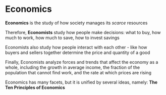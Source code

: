 # Economics

**Economics** is the study of how society manages its *scarce* resources

Therefore, **Economists** study how people make decisions: what to buy, how much to work, how much to save, how to invest savings

Economists also study how people interact with each other - like how buyers and sellers together determine the price and quantity of a good

Finally, Economists analyze forces and trends that affect the economy as a whole, including the growth in average income, the fraction of the population that cannot find work, and the rate at which prices are rising

Economics has many facets, but it is unified by several ideas, namely: **The Ten Principles of Economics**
